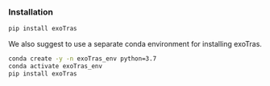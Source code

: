 ### Installation
```bash
pip install exoTras
```
We also suggest to use a separate conda environment for installing exoTras.
```bash
conda create -y -n exoTras_env python=3.7
conda activate exoTras_env
pip install exoTras
```
